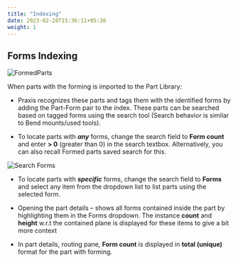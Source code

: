 ```yaml
---
title: "Indexing"
date: 2023-02-28T15:36:11+05:30
weight: 1
---
```


Forms Indexing
--------------
![FormedParts](/images/FormedParts.png)

When parts with the forming is imported to the Part Library:

-  Praxis recognizes these parts and tags them with the identified 
forms by adding the Part-Form pair to the index. These parts can be 
searched based on tagged forms using the search tool 
(Search behavior is similar to Bend mounts/used tools).

-  To locate parts with _**any**_ forms, change the search field to **Form count** and enter **> 0** (greater than 0) in the search textbox. Alternatively, you can also recall Formed parts saved search for this.





![Search Forms](/images/SearchForms.png)


-  To locate parts with _**specific**_ forms, change the search field to **Forms** and select any item from the dropdown list to list parts using the selected form.

-  Opening the part details – shows all forms contained inside the part by highlighting them in the Forms dropdown. The instance **count** and **height** w.r.t the contained plane is displayed for these items to give a bit more context

- In part details, routing pane, **Form count** is displayed in **total (unique)** format for the part with forming.

